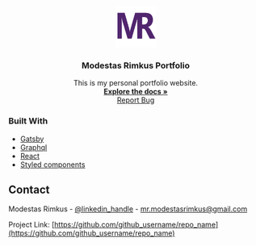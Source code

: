 <!--
*** Thanks for checking out this README Template. If you have a suggestion that would
*** make this better, please fork the repo and create a pull request or simply open
*** an issue with the tag "enhancement".
*** Thanks again! Now go create something AMAZING! :D
***
***
***
*** To avoid retyping too much info. Do a search and replace for the following:
*** github_username, repo_name, twitter_handle, email
-->

<!-- PROJECT SHIELDS -->
<!--
*** I'm using markdown "reference style" links for readability.
*** Reference links are enclosed in brackets [ ] instead of parentheses ( ).
*** See the bottom of this document for the declaration of the reference variables
*** for contributors-url, forks-url, etc. This is an optional, concise syntax you may use.
*** https://www.markdownguide.org/basic-syntax/#reference-style-links
-->

<!-- PROJECT LOGO -->
<br />
<p align="center">
  <a href="https://modestasrimkus.netlify.app/">
    <img src="src/data/images/mr.png" alt="Logo" width="80" height="80">
  </a>

  <h3 align="center">Modestas Rimkus Portfolio</h3>

  <p align="center">
    This is my personal portfolio website. 
    <br />
    <a href="https://github.com/mopixels/portfolio"><strong>Explore the docs »</strong></a>
    <br />
    <a href="https://github.com/mopixels/portfolio/issues">Report Bug</a>
  </p>
</p>

<!-- ABOUT THE PROJECT -->

### Built With

- [Gatsby]()
- [Graphql]()
- [React]()
- [Styled components]()

<!-- CONTACT -->

## Contact

Modestas Rimkus - [@linkedin_handle](https://www.linkedin.com/in/modestas-rimkus/) - mr.modestasrimkus@gmail.com

Project Link: [https://github.com/github_username/repo_name](https://github.com/github_username/repo_name)

<!-- MARKDOWN LINKS & IMAGES -->
<!-- https://www.markdownguide.org/basic-syntax/#reference-style-links -->

[product-screenshot]: src/data/images/screenshot.png
